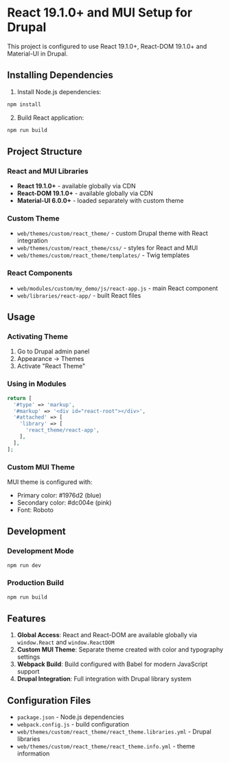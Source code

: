 # React 19.1.0+ and MUI Setup for Drupal

This project is configured to use React 19.1.0+, React-DOM 19.1.0+ and Material-UI in Drupal.

## Installing Dependencies

1. Install Node.js dependencies:
```bash
npm install
```

2. Build React application:
```bash
npm run build
```

## Project Structure

### React and MUI Libraries
- **React 19.1.0+** - available globally via CDN
- **React-DOM 19.1.0+** - available globally via CDN  
- **Material-UI 6.0.0+** - loaded separately with custom theme

### Custom Theme
- `web/themes/custom/react_theme/` - custom Drupal theme with React integration
- `web/themes/custom/react_theme/css/` - styles for React and MUI
- `web/themes/custom/react_theme/templates/` - Twig templates

### React Components
- `web/modules/custom/my_demo/js/react-app.js` - main React component
- `web/libraries/react-app/` - built React files

## Usage

### Activating Theme
1. Go to Drupal admin panel
2. Appearance → Themes
3. Activate "React Theme"

### Using in Modules
```php
return [
  '#type' => 'markup',
  '#markup' => '<div id="react-root"></div>',
  '#attached' => [
    'library' => [
      'react_theme/react-app',
    ],
  ],
];
```

### Custom MUI Theme
MUI theme is configured with:
- Primary color: #1976d2 (blue)
- Secondary color: #dc004e (pink)
- Font: Roboto

## Development

### Development Mode
```bash
npm run dev
```

### Production Build
```bash
npm run build
```

## Features

1. **Global Access**: React and React-DOM are available globally via `window.React` and `window.ReactDOM`
2. **Custom MUI Theme**: Separate theme created with color and typography settings
3. **Webpack Build**: Build configured with Babel for modern JavaScript support
4. **Drupal Integration**: Full integration with Drupal library system

## Configuration Files

- `package.json` - Node.js dependencies
- `webpack.config.js` - build configuration
- `web/themes/custom/react_theme/react_theme.libraries.yml` - Drupal libraries
- `web/themes/custom/react_theme/react_theme.info.yml` - theme information 